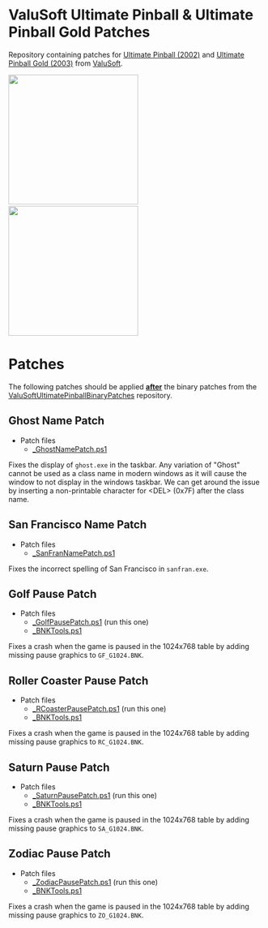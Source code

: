 # ValuSoft Ultimate Pinball & Ultimate Pinball Gold Patches

Repository containing patches for [Ultimate Pinball (2002)](https://www.mobygames.com/game/45793/ultimate-pinball) and [Ultimate Pinball Gold (2003)](http://pc.gamespy.com/pc/ultimate-pinball-gold/) from [ValuSoft](https://www.mobygames.com/company/1828/valusoft-inc/).

<img src="https://github.com/snaphat/ValuSoftUltimatePinball/assets/5836001/c98be146-e893-4772-ae35-50518f513947" width="256" /> &emsp;
<img src="https://github.com/snaphat/ValuSoftUltimatePinball/assets/5836001/630dca07-f206-4372-b488-b940026f6063" width="256" />

# Patches

The following patches should be applied  <ins>**after**</ins> the binary patches from the [ValuSoftUltimatePinballBinaryPatches](https://github.com/snaphat/ValuSoftUltimatePinballBinaryPatches) repository.

## Ghost Name Patch
- Patch files
  - [_GhostNamePatch.ps1](https://raw.githubusercontent.com/snaphat/ValuSoftUltimatePinballPatches/main/_GhostNamePatch.ps1)

Fixes the display of `ghost.exe` in the taskbar. Any variation of "Ghost" cannot be used as a class name in modern windows as it will cause the window to not display in the windows taskbar. We can get around the issue by inserting a non-printable character for \<DEL\> (0x7F) after the class name.

## San Francisco Name Patch
- Patch files
  - [_SanFranNamePatch.ps1](https://raw.githubusercontent.com/snaphat/ValuSoftUltimatePinballPatches/main/_SanFranNamePatch.ps1)

Fixes the incorrect spelling of San Francisco in `sanfran.exe`.

## Golf Pause Patch
- Patch files
  - [_GolfPausePatch.ps1](https://raw.githubusercontent.com/snaphat/ValuSoftUltimatePinballPatches/main/_GolfPausePatch.ps1) (run this one)
  - [_BNKTools.ps1](https://raw.githubusercontent.com/snaphat/ValuSoftUltimatePinballPatches/main/_BNKTools.ps1)

Fixes a crash when the game is paused in the 1024x768 table by adding missing pause graphics to `GF_G1024.BNK`.

## Roller Coaster Pause Patch
- Patch files
  - [_RCoasterPausePatch.ps1](https://raw.githubusercontent.com/snaphat/ValuSoftUltimatePinballPatches/main/_RCoasterPausePatch.ps1) (run this one)
  - [_BNKTools.ps1](https://raw.githubusercontent.com/snaphat/ValuSoftUltimatePinballPatches/main/_BNKTools.ps1)

Fixes a crash when the game is paused in the 1024x768 table by adding missing pause graphics to `RC_G1024.BNK`.

## Saturn Pause Patch
- Patch files
  - [_SaturnPausePatch.ps1](https://raw.githubusercontent.com/snaphat/ValuSoftUltimatePinballPatches/main/_SaturnPausePatch.ps1) (run this one)
  - [_BNKTools.ps1](https://raw.githubusercontent.com/snaphat/ValuSoftUltimatePinballPatches/main/_BNKTools.ps1)

Fixes a crash when the game is paused in the 1024x768 table by adding missing pause graphics to `SA_G1024.BNK`.

## Zodiac Pause Patch
- Patch files
  - [_ZodiacPausePatch.ps1](https://raw.githubusercontent.com/snaphat/ValuSoftUltimatePinballPatches/main/_ZodiacPausePatch.ps1) (run this one)
  - [_BNKTools.ps1](https://raw.githubusercontent.com/snaphat/ValuSoftUltimatePinballPatches/main/_BNKTools.ps1)

Fixes a crash when the game is paused in the 1024x768 table by adding missing pause graphics to `ZO_G1024.BNK`.
